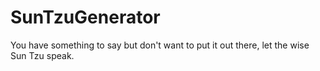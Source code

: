 # SunTzuGenerator
You have something to say but don't want to put it out there, let the wise Sun Tzu speak.

